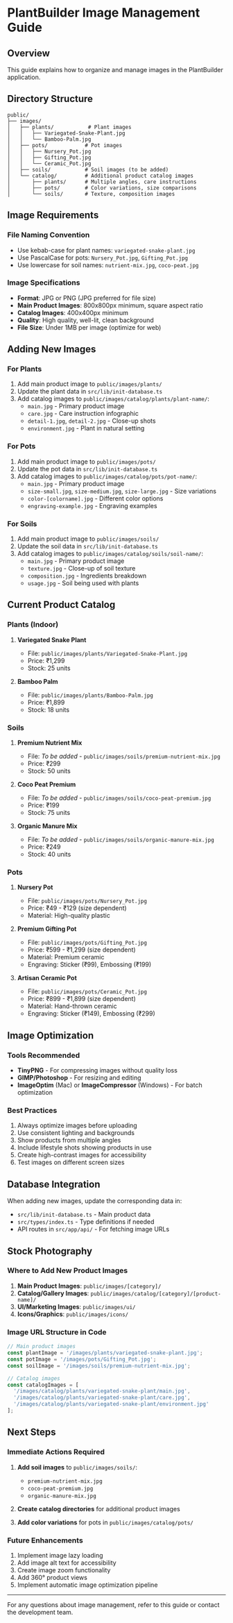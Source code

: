 # PlantBuilder Image Management Guide

## Overview
This guide explains how to organize and manage images in the PlantBuilder application.

## Directory Structure

```
public/
├── images/
│   ├── plants/           # Plant images
│   │   ├── Variegated-Snake-Plant.jpg
│   │   └── Bamboo-Palm.jpg
│   ├── pots/            # Pot images
│   │   ├── Nursery_Pot.jpg
│   │   ├── Gifting_Pot.jpg
│   │   └── Ceramic_Pot.jpg
│   ├── soils/           # Soil images (to be added)
│   └── catalog/         # Additional product catalog images
│       ├── plants/      # Multiple angles, care instructions
│       ├── pots/        # Color variations, size comparisons
│       └── soils/       # Texture, composition images
```

## Image Requirements

### File Naming Convention
- Use kebab-case for plant names: `variegated-snake-plant.jpg`
- Use PascalCase for pots: `Nursery_Pot.jpg`, `Gifting_Pot.jpg`
- Use lowercase for soil names: `nutrient-mix.jpg`, `coco-peat.jpg`

### Image Specifications
- **Format**: JPG or PNG (JPG preferred for file size)
- **Main Product Images**: 800x800px minimum, square aspect ratio
- **Catalog Images**: 400x400px minimum
- **Quality**: High quality, well-lit, clean background
- **File Size**: Under 1MB per image (optimize for web)

## Adding New Images

### For Plants
1. Add main product image to `public/images/plants/`
2. Update the plant data in `src/lib/init-database.ts`
3. Add catalog images to `public/images/catalog/plants/plant-name/`:
   - `main.jpg` - Primary product image
   - `care.jpg` - Care instruction infographic
   - `detail-1.jpg`, `detail-2.jpg` - Close-up shots
   - `environment.jpg` - Plant in natural setting

### For Pots
1. Add main product image to `public/images/pots/`
2. Update the pot data in `src/lib/init-database.ts`
3. Add catalog images to `public/images/catalog/pots/pot-name/`:
   - `main.jpg` - Primary product image
   - `size-small.jpg`, `size-medium.jpg`, `size-large.jpg` - Size variations
   - `color-[colorname].jpg` - Different color options
   - `engraving-example.jpg` - Engraving examples

### For Soils
1. Add main product image to `public/images/soils/`
2. Update the soil data in `src/lib/init-database.ts`
3. Add catalog images to `public/images/catalog/soils/soil-name/`:
   - `main.jpg` - Primary product image
   - `texture.jpg` - Close-up of soil texture
   - `composition.jpg` - Ingredients breakdown
   - `usage.jpg` - Soil being used with plants

## Current Product Catalog

### Plants (Indoor)
1. **Variegated Snake Plant**
   - File: `public/images/plants/Variegated-Snake-Plant.jpg`
   - Price: ₹1,299
   - Stock: 25 units

2. **Bamboo Palm**
   - File: `public/images/plants/Bamboo-Palm.jpg`
   - Price: ₹1,899
   - Stock: 18 units

### Soils
1. **Premium Nutrient Mix**
   - File: *To be added* - `public/images/soils/premium-nutrient-mix.jpg`
   - Price: ₹299
   - Stock: 50 units

2. **Coco Peat Premium**
   - File: *To be added* - `public/images/soils/coco-peat-premium.jpg`
   - Price: ₹199
   - Stock: 75 units

3. **Organic Manure Mix**
   - File: *To be added* - `public/images/soils/organic-manure-mix.jpg`
   - Price: ₹249
   - Stock: 40 units

### Pots
1. **Nursery Pot**
   - File: `public/images/pots/Nursery_Pot.jpg`
   - Price: ₹49 - ₹129 (size dependent)
   - Material: High-quality plastic

2. **Premium Gifting Pot**
   - File: `public/images/pots/Gifting_Pot.jpg`
   - Price: ₹599 - ₹1,299 (size dependent)
   - Material: Premium ceramic
   - Engraving: Sticker (₹99), Embossing (₹199)

3. **Artisan Ceramic Pot**
   - File: `public/images/pots/Ceramic_Pot.jpg`
   - Price: ₹899 - ₹1,899 (size dependent)
   - Material: Hand-thrown ceramic
   - Engraving: Sticker (₹149), Embossing (₹299)

## Image Optimization

### Tools Recommended
- **TinyPNG** - For compressing images without quality loss
- **GIMP/Photoshop** - For resizing and editing
- **ImageOptim** (Mac) or **ImageCompressor** (Windows) - For batch optimization

### Best Practices
1. Always optimize images before uploading
2. Use consistent lighting and backgrounds
3. Show products from multiple angles
4. Include lifestyle shots showing products in use
5. Create high-contrast images for accessibility
6. Test images on different screen sizes

## Database Integration

When adding new images, update the corresponding data in:
- `src/lib/init-database.ts` - Main product data
- `src/types/index.ts` - Type definitions if needed
- API routes in `src/app/api/` - For fetching image URLs

## Stock Photography

### Where to Add New Product Images
1. **Main Product Images**: `public/images/[category]/`
2. **Catalog/Gallery Images**: `public/images/catalog/[category]/[product-name]/`
3. **UI/Marketing Images**: `public/images/ui/`
4. **Icons/Graphics**: `public/images/icons/`

### Image URL Structure in Code
```typescript
// Main product images
const plantImage = '/images/plants/variegated-snake-plant.jpg';
const potImage = '/images/pots/Gifting_Pot.jpg';
const soilImage = '/images/soils/premium-nutrient-mix.jpg';

// Catalog images
const catalogImages = [
  '/images/catalog/plants/variegated-snake-plant/main.jpg',
  '/images/catalog/plants/variegated-snake-plant/care.jpg',
  '/images/catalog/plants/variegated-snake-plant/environment.jpg'
];
```

## Next Steps

### Immediate Actions Required
1. **Add soil images** to `public/images/soils/`:
   - `premium-nutrient-mix.jpg`
   - `coco-peat-premium.jpg`
   - `organic-manure-mix.jpg`

2. **Create catalog directories** for additional product images

3. **Add color variations** for pots in `public/images/catalog/pots/`

### Future Enhancements
1. Implement image lazy loading
2. Add image alt text for accessibility
3. Create image zoom functionality
4. Add 360° product views
5. Implement automatic image optimization pipeline

---

For any questions about image management, refer to this guide or contact the development team. 